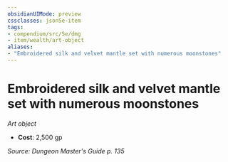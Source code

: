 ```yaml
---
obsidianUIMode: preview
cssclasses: json5e-item
tags:
- compendium/src/5e/dmg
- item/wealth/art-object
aliases: 
- "Embroidered silk and velvet mantle set with numerous moonstones"
---
```

# Embroidered silk and velvet mantle set with numerous moonstones
*Art object*  

- **Cost**: 2,500 gp

*Source: Dungeon Master's Guide p. 135*